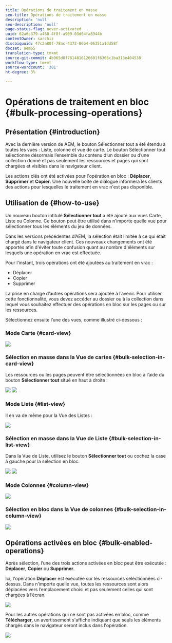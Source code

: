 ```yaml
---
title: Opérations de traitement en masse
seo-title: Opérations de traitement en masse
description: 'null'
seo-description: 'null'
page-status-flag: never-activated
uuid: 62a6c379-a460-4f8f-a909-03d04fa8944b
contentOwner: sarchiz
discoiquuid: 47c2a80f-78ac-4372-86b4-06351a1dd58f
docset: aem65
translation-type: tm+mt
source-git-commit: 4b965d8f7814816126601f6366c1ba313e404538
workflow-type: tm+mt
source-wordcount: '381'
ht-degree: 3%

---
```



# Opérations de traitement en bloc {#bulk-processing-operations}

## Présentation {#introduction}

Avec la dernière version de AEM, le bouton Sélectionner tout a été étendu à toutes les vues : Liste, colonne et vue de carte. Le bouton Sélectionner tout sélectionne désormais l’ensemble du contenu d’un dossier ou d’une collection donné et pas seulement les ressources et pages qui sont chargées et visibles dans le navigateur client.

Les actions clés ont été activées pour l&#39;opération en bloc : **Déplacer**, **Supprimer** et **Copier**. Une nouvelle boîte de dialogue informera les clients des actions pour lesquelles le traitement en vrac n&#39;est pas disponible.

## Utilisation de {#how-to-use}

Un nouveau bouton intitulé **Sélectionner tout** a été ajouté aux vues Carte, Liste ou Colonne. Ce bouton peut être utilisé dans n’importe quelle vue pour sélectionner tous les éléments du jeu de données.

Dans les versions précédentes d’AEM, la sélection était limitée à ce qui était chargé dans le navigateur client. Ces nouveaux changements ont été apportés afin d&#39;éviter toute confusion quant au nombre d&#39;éléments sur lesquels une opération en vrac est effectuée.

Pour l’instant, trois opérations ont été ajoutées au traitement en vrac :

* Déplacer
* Copier
* Supprimer

La prise en charge d’autres opérations sera ajoutée à l’avenir.
Pour utiliser cette fonctionnalité, vous devez accéder au dossier ou à la collection dans lequel vous souhaitez effectuer des opérations en bloc sur les pages ou sur les ressources.

Sélectionnez ensuite l’une des vues, comme illustré ci-dessous :

### Mode Carte {#card-view}

![](assets/unu.png)

### Sélection en masse dans la Vue de cartes {#bulk-selection-in-card-view}

Les ressources ou les pages peuvent être sélectionnées en bloc à l’aide du bouton **Sélectionner tout** situé en haut à droite :

![](assets/doi.png) ![](assets/trei.png)

### Mode Liste {#list-view}

Il en va de même pour la Vue des Listes :

![](assets/patru_modified.png)

### Sélection en masse dans la Vue de Liste {#bulk-selection-in-list-view}

Dans la Vue de Liste, utilisez le bouton **Sélectionner tout** ou cochez la case à gauche pour la sélection en bloc.

![](assets/cinci.png) ![](assets/sase.png)

### Mode Colonnes {#column-view}

![](assets/sapte.png)

### Sélection en bloc dans la Vue de colonnes {#bulk-selection-in-column-view}

![](assets/opt.png)

## Opérations activées en bloc {#bulk-enabled-operations}

Après sélection, l’une des trois actions activées en bloc peut être exécutée : **Déplacer**, **Copier** ou **Supprimer**.

Ici, l&#39;opération **Déplacer** est exécutée sur les ressources sélectionnées ci-dessus. Dans n’importe quelle vue, toutes les ressources sont alors déplacées vers l’emplacement choisi et pas seulement celles qui sont chargées à l’écran.

![](assets/noua.png)

Pour les autres opérations qui ne sont pas activées en bloc, comme **Télécharger,** un avertissement s&#39;affiche indiquant que seuls les éléments chargés dans le navigateur seront inclus dans l&#39;opération.

![](assets/zece.png)
